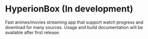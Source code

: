 # HyperionBox (In development)
Fast animes/movies streaming app that support watch progress and download for many sources.
Usage and build documentation will be available after first release.